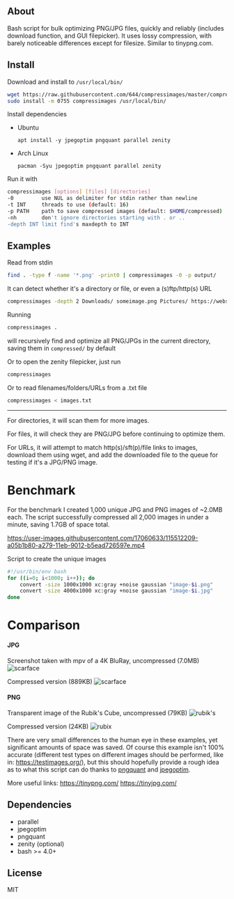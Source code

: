 ## About
Bash script for bulk optimizing PNG/JPG files, quickly and reliably (includes download function, and GUI filepicker). It uses lossy compression, with barely noticeable differences except for filesize. Similar to tinypng.com.

## Install
Download and install to `/usr/local/bin/`

```bash
wget https://raw.githubusercontent.com/644/compressimages/master/compressimages
sudo install -m 0755 compressimages /usr/local/bin/
```

Install dependencies

* Ubuntu
    
      apt install -y jpegoptim pngquant parallel zenity
    
* Arch Linux

      pacman -Syu jpegoptim pngquant parallel zenity

Run it with
```bash
compressimages [options] [files] [directories]
-0         use NUL as delimiter for stdin rather than newline
-t INT     threads to use (default: 16)
-p PATH    path to save compressed images (default: $HOME/compressed)
-nh        don't ignore directories starting with . or ..
-depth INT limit find's maxdepth to INT
```

## Examples
Read from stdin
```bash
find . -type f -name '*.png' -print0 | compressimages -0 -p output/
```

It can detect whether it's a directory or file, or even a (s)ftp/http(s) URL
```bash
compressimages -depth 2 Downloads/ someimage.png Pictures/ https://website.com/image.png
```

Running
```bash
compressimages .
```
will recursively find and optimize all PNG/JPGs in the current directory, saving them in `compressed/` by default

Or to open the zenity filepicker, just run
```bash
compressimages
```

Or to read filenames/folders/URLs from a .txt file
```bash
compressimages < images.txt
```
---
For directories, it will scan them for more images.

For files, it will check they are PNG/JPG before continuing to optimize them.

For URLs, it will attempt to match http(s)/sft(p)/file links to images, download them using wget, and add the downloaded file to the queue for testing if it's a JPG/PNG image.

# Benchmark
For the benchmark I created 1,000 unique JPG and PNG images of ~2.0MB each. The script successfully compressed all 2,000 images in under a minute, saving 1.7GB of space total.

https://user-images.githubusercontent.com/17060633/115512209-a05b1b80-a279-11eb-9012-b5ead726597e.mp4

Script to create the unique images
```bash
#!/usr/bin/env bash
for ((i=0; i<1000; i++)); do
	convert -size 1000x1000 xc:gray +noise gaussian "image-$i.png"
	convert -size 4000x1000 xc:gray +noise gaussian "image-$i.jpg"
done
```

# Comparison
#### JPG
Screenshot taken with mpv of a 4K BluRay, uncompressed (7.0MB)
![scarface](https://user-images.githubusercontent.com/17060633/115523415-f3869b80-a284-11eb-8584-c344134fdacc.jpg)

Compressed version (889KB)
![scarface](https://user-images.githubusercontent.com/17060633/115523763-4ceeca80-a285-11eb-870b-c7b820a751dc.jpg)

#### PNG
Transparent image of the Rubik's Cube, uncompressed (79KB)
![rubik's](https://user-images.githubusercontent.com/17060633/115523866-6f80e380-a285-11eb-9138-1a45d7a95735.png)

Compressed version (24KB)
![rubix](https://user-images.githubusercontent.com/17060633/115524047-9c34fb00-a285-11eb-905c-c443bc6c0e93.png)

There are very small differences to the human eye in these examples, yet significant amounts of space was saved. Of course this example isn't 100% accurate (different test types on different images should be performed, like in: https://testimages.org/), but this should hopefully provide a rough idea as to what this script can do thanks to [pngquant](https://pngquant.org/) and [jpegoptim](https://github.com/tjko/jpegoptim).

More useful links:
https://tinypng.com/
https://tinyjpg.com/

## Dependencies
- parallel
- jpegoptim
- pngquant
- zenity (optional)
- bash >= 4.0+

## License
MIT
